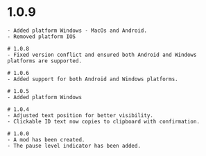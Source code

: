 # 1.0.9
    - Added platform Windows - MacOs and Android.
    - Removed platform IOS   
    
    # 1.0.8
    - Fixed version conflict and ensured both Android and Windows platforms are supported.

    # 1.0.6
    - Added support for both Android and Windows platforms.

    # 1.0.5
    - Added platform Windows

    # 1.0.4
    - Adjusted text position for better visibility.
    - Clickable ID text now copies to clipboard with confirmation.

    # 1.0.0
    - A mod has been created.
    - The pause level indicator has been added.